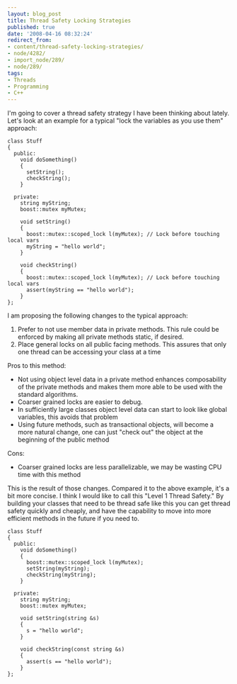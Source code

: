 ```yaml
---
layout: blog_post
title: Thread Safety Locking Strategies
published: true
date: '2008-04-16 08:32:24'
redirect_from:
- content/thread-safety-locking-strategies/
- node/4282/
- import_node/289/
- node/289/
tags:
- Threads
- Programming
- C++
---
```


I'm going to cover a thread safety strategy I have been thinking about lately. Let's look at an example for a typical "lock the variables as you use them" approach:

    class Stuff
    {
      public:
        void doSomething()
        {
          setString();
          checkString();
        }

      private:
        string myString;
        boost::mutex myMutex;

        void setString()
        {
          boost::mutex::scoped_lock l(myMutex); // Lock before touching local vars
          myString = "hello world";
        }

        void checkString()
        {
          boost::mutex::scoped_lock l(myMutex); // Lock before touching local vars
          assert(myString == "hello world");
        }
    };

I am proposing the following changes to the typical approach:

1.  Prefer to not use member data in private methods. This rule could be enforced by making all private methods static, if desired.
2.  Place general locks on all public facing methods. This assures that only one thread can be accessing your class at a time

Pros to this method:

-   Not using object level data in a private method enhances composability of the private methods and makes them more able to be used with the standard algorithms.
-   Coarser grained locks are easier to debug.
-   In sufficiently large classes object level data can start to look like global variables, this avoids that problem
-   Using future methods, such as transactional objects, will become a more natural change, one can just "check out" the object at the beginning of the public method

Cons:

-   Coarser grained locks are less parallelizable, we may be wasting CPU time with this method

This is the result of those changes. Compared it to the above example, it's a bit more concise. I think I would like to call this "Level 1 Thread Safety." By building your classes that need to be thread safe like this you can get thread safety quickly and cheaply, and have the capability to move into more efficient methods in the future if you need to.

    class Stuff
    {
      public:
        void doSomething()
        {
          boost::mutex::scoped_lock l(myMutex);
          setString(myString);
          checkString(myString);
        }

      private:
        string myString;
        boost::mutex myMutex;

        void setString(string &s)
        {
          s = "hello world";
        }

        void checkString(const string &s)
        {
          assert(s == "hello world");
        }
    };
